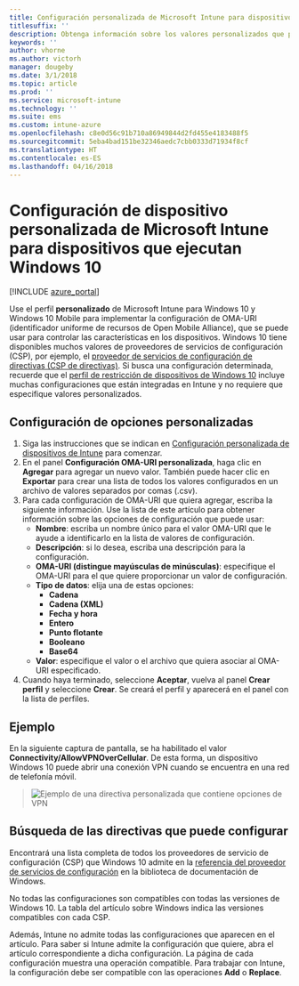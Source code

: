 ```yaml
---
title: Configuración personalizada de Microsoft Intune para dispositivos que ejecutan Windows 10
titlesuffix: ''
description: Obtenga información sobre los valores personalizados que puede configurar en un perfil personalizado de Windows 10.
keywords: ''
author: vhorne
ms.author: victorh
manager: dougeby
ms.date: 3/1/2018
ms.topic: article
ms.prod: ''
ms.service: microsoft-intune
ms.technology: ''
ms.suite: ems
ms.custom: intune-azure
ms.openlocfilehash: c8e0d56c91b710a86949844d2fd455e4183488f5
ms.sourcegitcommit: 5eba4bad151be32346aedc7cbb0333d71934f8cf
ms.translationtype: HT
ms.contentlocale: es-ES
ms.lasthandoff: 04/16/2018
---
```

# <a name="microsoft-intune-custom-device-settings-for-devices-running-windows-10"></a>Configuración de dispositivo personalizada de Microsoft Intune para dispositivos que ejecutan Windows 10

[!INCLUDE [azure_portal](./includes/azure_portal.md)]

 Use el perfil **personalizado** de Microsoft Intune para Windows 10 y Windows 10 Mobile para implementar la configuración de OMA-URI (identificador uniforme de recursos de Open Mobile Alliance), que se puede usar para controlar las características en los dispositivos. Windows 10 tiene disponibles muchos valores de proveedores de servicios de configuración (CSP), por ejemplo, el [proveedor de servicios de configuración de directivas (CSP de directivas)](https://technet.microsoft.com/itpro/windows/manage/how-it-pros-can-use-configuration-service-providers).
Si busca una configuración determinada, recuerde que el [perfil de restricción de dispositivos de Windows 10](device-restrictions-windows-10.md) incluye muchas configuraciones que están integradas en Intune y no requiere que especifique valores personalizados.

## <a name="configure-custom-settings"></a>Configuración de opciones personalizadas

1. Siga las instrucciones que se indican en [Configuración personalizada de dispositivos de Intune](custom-settings-configure.md) para comenzar.
1. En el panel **Configuración OMA-URI personalizada**, haga clic en **Agregar** para agregar un nuevo valor. También puede hacer clic en **Exportar** para crear una lista de todos los valores configurados en un archivo de valores separados por comas (.csv).
1. Para cada configuración de OMA-URI que quiera agregar, escriba la siguiente información. Use la lista de este artículo para obtener información sobre las opciones de configuración que puede usar:
    - **Nombre**: escriba un nombre único para el valor OMA-URI que le ayude a identificarlo en la lista de valores de configuración.
    - **Descripción**: si lo desea, escriba una descripción para la configuración.
    - **OMA-URI (distingue mayúsculas de minúsculas)**: especifique el OMA-URI para el que quiere proporcionar un valor de configuración.
    - **Tipo de datos**: elija una de estas opciones:
        - **Cadena**
        - **Cadena (XML)**
        - **Fecha y hora**
        - **Entero**
        - **Punto flotante**
        - **Booleano**
        - **Base64**
    - **Valor**: especifique el valor o el archivo que quiera asociar al OMA-URI especificado.
1. Cuando haya terminado, seleccione **Aceptar**, vuelva al panel **Crear perfil** y seleccione **Crear**.
Se creará el perfil y aparecerá en el panel con la lista de perfiles.

## <a name="example"></a>Ejemplo
En la siguiente captura de pantalla, se ha habilitado el valor **Connectivity/AllowVPNOverCellular**. De esta forma, un dispositivo Windows 10 puede abrir una conexión VPN cuando se encuentra en una red de telefonía móvil.

> ![Ejemplo de una directiva personalizada que contiene opciones de VPN](./media/custom-policy-example.png)


## <a name="how-to-find-the-policies-you-can-configure"></a>Búsqueda de las directivas que puede configurar

Encontrará una lista completa de todos los proveedores de servicio de configuración (CSP) que Windows 10 admite en la [referencia del proveedor de servicios de configuración](https://msdn.microsoft.com/windows/hardware/commercialize/customize/mdm/configuration-service-provider-reference) en la biblioteca de documentación de Windows.

No todas las configuraciones son compatibles con todas las versiones de Windows 10. La tabla del artículo sobre Windows indica las versiones compatibles con cada CSP.

Además, Intune no admite todas las configuraciones que aparecen en el artículo. Para saber si Intune admite la configuración que quiere, abra el artículo correspondiente a dicha configuración. La página de cada configuración muestra una operación compatible. Para trabajar con Intune, la configuración debe ser compatible con las operaciones **Add** o **Replace**.
